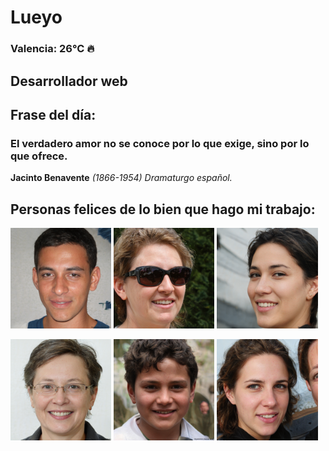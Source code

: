 # Lueyo
### Valencia:  26°C 🔥
## Desarrollador web
## Frase del día:
<!-- START QUOTE -->
### El verdadero amor no se conoce por lo que exige, sino por lo que ofrece.
**Jacinto Benavente** *(1866-1954) Dramaturgo español.*
<!-- END QUOTE -->






## Personas felices de lo bien que hago mi trabajo:

<p float="left">
  <img src="src/image_0.png" width="32%" />
  <img src="src/image_1.png" width="32%" /> 
  <img src="src/image_2.png" width="32%" />
</p>
<p float="left">
  <img src="src/image_3.png" width="32%" />
  <img src="src/image_4.png" width="32%" /> 
  <img src="src/image_5.png" width="32%" />
</p>
